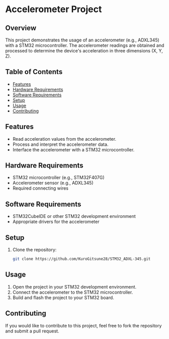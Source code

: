 # Accelerometer Project

## Overview

This project demonstrates the usage of an accelerometer (e.g., ADXL345) with a STM32 microcontroller. The accelerometer readings are obtained and processed to determine the device's acceleration in three dimensions (X, Y, Z).

## Table of Contents

- [Features](#features)
- [Hardware Requirements](#hardware-requirements)
- [Software Requirements](#software-requirements)
- [Setup](#setup)
- [Usage](#usage)
- [Contributing](#contributing)

## Features

- Read acceleration values from the accelerometer.
- Process and interpret the accelerometer data.
- Interface the accelerometer with a STM32 microcontroller.

## Hardware Requirements

- STM32 microcontroller (e.g., STM32F407G)
- Accelerometer sensor (e.g., ADXL345)
- Required connecting wires

## Software Requirements

- STM32CubeIDE or other STM32 development environment
- Appropriate drivers for the accelerometer

## Setup

1. Clone the repository:

   ```bash
   git clone https://github.com/KuroGitsune28/STM32_ADXL-345.git

## Usage
1. Open the project in your STM32 development environment.
2. Connect the accelerometer to the STM32 microcontroller.
3. Build and flash the project to your STM32 board.

## Contributing
If you would like to contribute to this project, feel free to fork the repository and submit a pull request.
